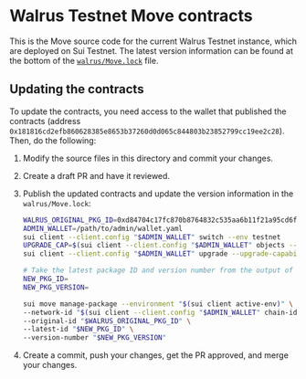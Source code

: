 # Walrus Testnet Move contracts

This is the Move source code for the current Walrus Testnet instance, which are deployed on Sui
Testnet. The latest version information can be found at the bottom of the
[`walrus/Move.lock`](./walrus/Move.lock) file.

## Updating the contracts

To update the contracts, you need access to the wallet that published the contracts (address
`0x181816cd2efb860628385e8653b37260d0d065c844803b23852799cc19ee2c28`). Then, do the following:

1. Modify the source files in this directory and commit your changes.
1. Create a draft PR and have it reviewed.
1. Publish the updated contracts and update the version information in the `walrus/Move.lock`:

   ```sh
   WALRUS_ORIGINAL_PKG_ID=0xd84704c17fc870b8764832c535aa6b11f21a95cd6f5bb38a9b07d2cf42220c66
   ADMIN_WALLET=/path/to/admin/wallet.yaml
   sui client --client.config "$ADMIN_WALLET" switch --env testnet
   UPGRADE_CAP=$(sui client --client.config "$ADMIN_WALLET" objects --json | jq -r '.[] | select(.data.type|test("UpgradeCap")) | .data.objectId')
   sui client --client.config "$ADMIN_WALLET" upgrade --upgrade-capability "$UPGRADE_CAP" --with-unpublished-dependencies

   # Take the latest package ID and version number from the output of the above command.
   NEW_PKG_ID=
   NEW_PKG_VERSION=

   sui move manage-package --environment "$(sui client active-env)" \
   --network-id "$(sui client --client.config "$ADMIN_WALLET" chain-identifier)" \
   --original-id "$WALRUS_ORIGINAL_PKG_ID" \
   --latest-id "$NEW_PKG_ID" \
   --version-number "$NEW_PKG_VERSION"
   ```

1. Create a commit, push your changes, get the PR approved, and merge your changes.

